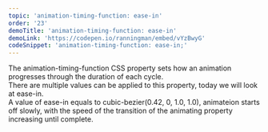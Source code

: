 ```yaml
---
topic: 'animation-timing-function: ease-in'
order: '23'
demoTitle: 'animation-timing-function: ease-in'
demoLink: 'https://codepen.io/ranningman/embed/vYzBwyG'
codeSnippet: 'animation-timing-function: ease-in;'
---
```


The animation-timing-function CSS property sets how an animation progresses through the duration of each cycle.  
There are multiple values can be applied to this property, today we will look at ease-in.  
A value of ease-in equals to cubic-bezier(0.42, 0, 1.0, 1.0), animateion starts off slowly, with the speed of the transition of the animating property increasing until complete.
